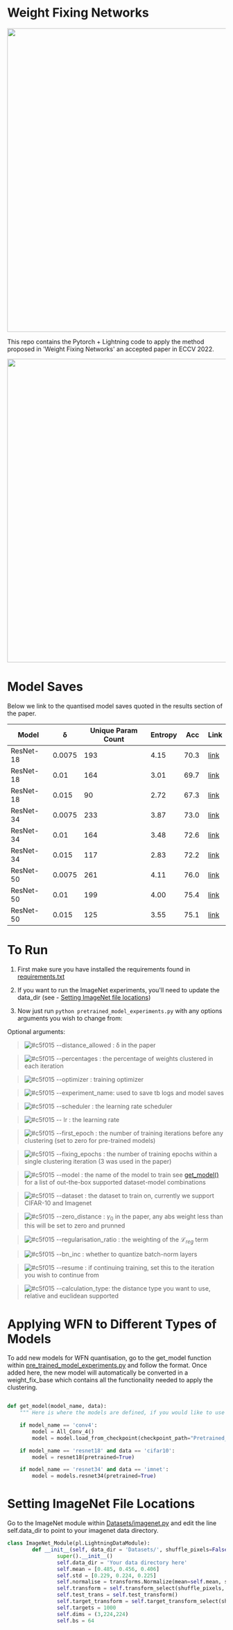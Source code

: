 # Weight Fixing Networks

<img src="https://user-images.githubusercontent.com/13983188/177870968-d26c4c87-6259-493a-b67e-8ccbc82dccbf.png" width="700">

This repo contains the Pytorch + Lightning code to apply the method proposed in 'Weight Fixing Networks' an accepted paper in ECCV 2022.



<img src="https://user-images.githubusercontent.com/13983188/177872026-dc25192e-f218-4b98-a68d-26332d6d47b9.png" width="700">



# Model Saves

Below we link to the quantised model saves quoted in the results section of the paper. 

| Model |  δ | Unique Param Count | Entropy | Acc | Link |
| ----- | --- | --- | --- | --- | --- | 
| ResNet-18 | 0.0075 | 193 | 4.15 | 70.3 | [link](https://drive.google.com/file/d/1xgoenu43v4tAGV4deSzRSjsQQQKTDeWg/view?usp=sharing)  |
| ResNet-18 | 0.01 | 164 |3.01 | 69.7 | [link](https://drive.google.com/file/d/1jPfjC0wIqpyTUDt8_hVIzSLFpz-_8Wwl/view?usp=sharing) |
| ResNet-18 | 0.015 | 90 | 2.72 | 67.3 | [link](https://drive.google.com/file/d/1xSMRcacasoXLaUj_6z0vfM9DDM0S8chs/view?usp=sharing) |
| ResNet-34 | 0.0075 | 233 | 3.87 | 73.0 | [link](https://drive.google.com/file/d/1MEq2oxT1t-3e8KrUDRFt8SgiKIuGE-TU/view?usp=sharing)  |
| ResNet-34 | 0.01 | 164 | 3.48 | 72.6 | [link](https://drive.google.com/file/d/1sTsaK__5qWdND-MTHZQf0xgRcaaFNIGL/view?usp=sharing) |
| ResNet-34 | 0.015 | 117 | 2.83 | 72.2 | [link](https://drive.google.com/file/d/18Q3jAqA2EMNHdt0tP2I7jpy8VCptr6mR/view?usp=sharing) |
| ResNet-50 | 0.0075 | 261| 4.11 | 76.0 | [link](https://drive.google.com/file/d/1c5PK_V_C8kd-fmQg4yf3SE_nj5uomRpi/view?usp=sharing) |
| ResNet-50 | 0.01 | 199 | 4.00 | 75.4 | [link](https://drive.google.com/file/d/1c5PK_V_C8kd-fmQg4yf3SE_nj5uomRpi/view?usp=sharing) |
| ResNet-50 | 0.015 | 125| 3.55 | 75.1 | [link](https://drive.google.com/file/d/1wDMzEeGb0kLCMVTfB35mAAELbOSYUOV4/view?usp=sharing) |

# To Run 

1. First make sure you have installed the requirements found in [requirements.txt](requirements.txt)

2. If you want to run the ImageNet experiments, you'll need to update the data_dir (see - [Setting ImageNet file locations](#setting-imageNet-file-locations)) 
3. Now just run `python pretrained_model_experiments.py` with any options arguments you wish to change from: 

Optional arguments: 


> ![#c5f015](https://via.placeholder.com/15/c5f015/c5f015.png) --distance_allowed : δ in the paper

> ![#c5f015](https://via.placeholder.com/15/c5f015/c5f015.png) --percentages : the percentage of weights clustered in each iteration 

> ![#c5f015](https://via.placeholder.com/15/c5f015/c5f015.png) --optimizer : training optimizer 

> ![#c5f015](https://via.placeholder.com/15/c5f015/c5f015.png) --experiment_name: used to save tb logs and model saves 

> ![#c5f015](https://via.placeholder.com/15/c5f015/c5f015.png) --scheduler : the learning rate scheduler 

> ![#c5f015](https://via.placeholder.com/15/c5f015/c5f015.png) -- lr : the learning rate

> ![#c5f015](https://via.placeholder.com/15/c5f015/c5f015.png) --first_epoch : the number of training iterations before any clustering (set to zero for pre-trained models) 

> ![#c5f015](https://via.placeholder.com/15/c5f015/c5f015.png) --fixing_epochs : the number of training epochs within a single clustering iteration (3 was used in the paper) 

> ![#c5f015](https://via.placeholder.com/15/c5f015/c5f015.png) --model : the name of the model to train see [get_model()](pre_trained_model_experiments.py) for a list of out-the-box supported dataset-model combinations

> ![#c5f015](https://via.placeholder.com/15/c5f015/c5f015.png) --dataset : the dataset to train on, currently we support CIFAR-10 and Imagenet 

> ![#c5f015](https://via.placeholder.com/15/c5f015/c5f015.png) --zero_distance : $\gamma_0$ in the paper, any abs weight less than this will be set to zero and prunned 

> ![#c5f015](https://via.placeholder.com/15/c5f015/c5f015.png) --regularisation_ratio : the weighting of the $\mathcal{L}_{reg}$ term

> ![#c5f015](https://via.placeholder.com/15/c5f015/c5f015.png) --bn_inc : whether to quantize batch-norm layers 

> ![#c5f015](https://via.placeholder.com/15/c5f015/c5f015.png) --resume : if continuing training, set this to the iteration you wish to continue from 

> ![#c5f015](https://via.placeholder.com/15/c5f015/c5f015.png) --calculation_type: the distance type you want to use, relative and euclidean supported 


#  Applying WFN to Different Types of Models 

To add new models for WFN quantisation, go to the get_model function within [pre_trained_model_experiments.py](pre_trained_model_experiments.py) and follow the format. Once added here, the new model will automatically be converted in a weight_fix_base which contains all the functionality needed to apply the clustering.

```python 

def get_model(model_name, data):
    """ Here is where the models are defined, if you would like to use a new model, you can insert it into here """

    if model_name == 'conv4':
        model = All_Conv_4()
        model = model.load_from_checkpoint(checkpoint_path="Pretrained_Models/PyTorch_CIFAR10/cifar10_models/state_dicts/all_conv4")

    if model_name == 'resnet18' and data == 'cifar10':
        model = resnet18(pretrained=True)

    if model_name == 'resnet34' and data == 'imnet':
        model = models.resnet34(pretrained=True)
```

# Setting ImageNet File Locations 


Go to the ImageNet module within [Datasets/imagenet.py](Datasets/imagenet.py) and edit the line self.data_dir to point to your imagenet data directory. 

```python
class ImageNet_Module(pl.LightningDataModule):
        def __init__(self, data_dir = 'Datasets/', shuffle_pixels=False, shuffle_labels=False, random_pixels=False):
                super().__init__()
                self.data_dir = 'Your data directory here'
                self.mean = [0.485, 0.456, 0.406]
                self.std = [0.229, 0.224, 0.225]
                self.normalise = transforms.Normalize(mean=self.mean, std=self.std)
                self.transform = self.transform_select(shuffle_pixels, random_pixels)
                self.test_trans = self.test_transform()
                self.target_transform = self.target_transform_select(shuffle_labels)
                self.targets = 1000
                self.dims = (3,224,224)
                self.bs = 64
```



